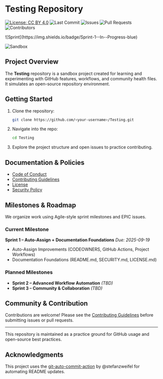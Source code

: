 # Testing Repository

[![License: CC BY 4.0](https://img.shields.io/badge/License-CC%20BY%204.0-lightgrey.svg)](LICENSE.md)
![Last Commit](https://img.shields.io/github/last-commit/NMRCDova/Testing)
![Issues](https://img.shields.io/github/issues/NMRCDova/Testing)
![Pull Requests](https://img.shields.io/github/issues-pr/NMRCDova/Testing)
![Contributors](https://img.shields.io/github/contributors/NMRCDova/Testing)
<!-- SPRINT BADGE START -->![Sprint](https://img.shields.io/badge/Sprint-1--In--Progress-blue)<!-- SPRINT BADGE END -->
![Sandbox](https://img.shields.io/badge/Repo-Sandbox-lightgrey)

## Project Overview
The **Testing** repository is a sandbox project created for learning and experimenting with GitHub features, workflows, and community health files. 
It simulates an open-source repository environment.

## Getting Started
1. Clone the repository:
   ```bash
   git clone https://github.com/<your-username>/Testing.git
   ```

2. Navigate into the repo:
   ```bash
   cd Testing
   ```

3. Explore the project structure and open issues to practice contributing.

## Documentation & Policies
- [Code of Conduct](CODE_OF_CONDUCT.md)
- [Contributing Guidelines](CONTRIBUTING.md)
- [License](LICENSE.md)
- [Security Policy](SECURITY.md)

## Milestones & Roadmap
We organize work using Agile-style sprint milestones and EPIC issues.

### Current Milestone
**Sprint 1 – Auto-Assign + Documentation Foundations**
*Due: 2025-09-19*
- Auto-Assign Improvements (CODEOWNERS, GitHub Actions, Project Workflows)
- Documentation Foundations (README.md, SECURITY.md, LICENSE.md)

### Planned Milestones
- **Sprint 2 – Advanced Workflow Automation** *(TBD)*
- **Sprint 3 – Community & Collaboration** *(TBD)*

## Community & Contribution
Contributions are welcome! Please see the [Contributing Guidelines](CONTRIBUTING.md) before submitting issues or pull requests.

---
This repository is maintained as a practice ground for GitHub usage and open-source best practices.

## Acknowledgments
This project uses the [git-auto-commit-action](https://github.com/stefanzweifel/git-auto-commit-action) by @stefanzweifel for automating README updates.